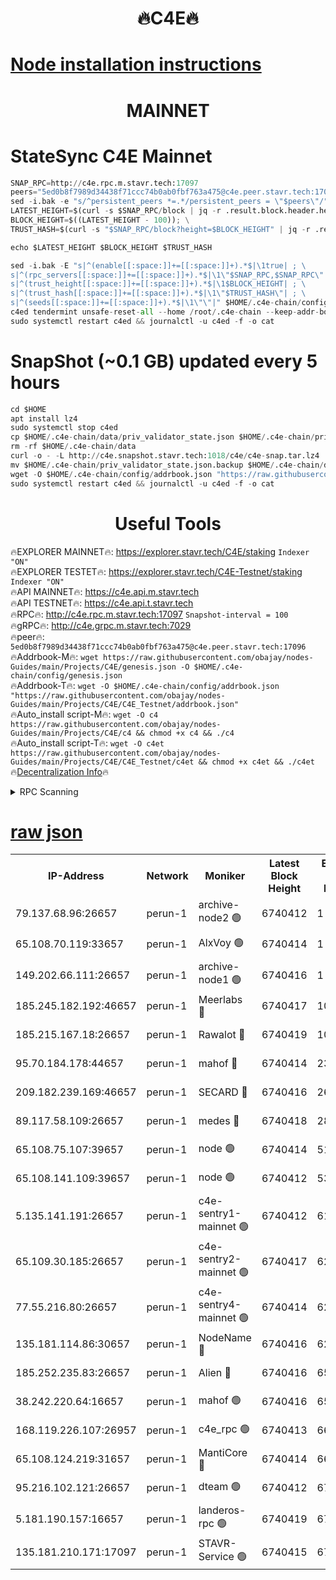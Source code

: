 <h1 align="center"> 🔥C4E🔥</h1>

[Node installation instructions](https://github.com/obajay/nodes-Guides/tree/main/Projects/C4E)
=

<h1 align="center"> MAINNET</h1>

# StateSync C4E Mainnet
```python
SNAP_RPC=http://c4e.rpc.m.stavr.tech:17097
peers="5ed0b8f7989d34438f71ccc74b0ab0fbf763a475@c4e.peer.stavr.tech:17096"
sed -i.bak -e "s/^persistent_peers *=.*/persistent_peers = \"$peers\"/" $HOME/.c4e-chain/config/config.toml
LATEST_HEIGHT=$(curl -s $SNAP_RPC/block | jq -r .result.block.header.height); \
BLOCK_HEIGHT=$((LATEST_HEIGHT - 100)); \
TRUST_HASH=$(curl -s "$SNAP_RPC/block?height=$BLOCK_HEIGHT" | jq -r .result.block_id.hash)

echo $LATEST_HEIGHT $BLOCK_HEIGHT $TRUST_HASH

sed -i.bak -E "s|^(enable[[:space:]]+=[[:space:]]+).*$|\1true| ; \
s|^(rpc_servers[[:space:]]+=[[:space:]]+).*$|\1\"$SNAP_RPC,$SNAP_RPC\"| ; \
s|^(trust_height[[:space:]]+=[[:space:]]+).*$|\1$BLOCK_HEIGHT| ; \
s|^(trust_hash[[:space:]]+=[[:space:]]+).*$|\1\"$TRUST_HASH\"| ; \
s|^(seeds[[:space:]]+=[[:space:]]+).*$|\1\"\"|" $HOME/.c4e-chain/config/config.toml
c4ed tendermint unsafe-reset-all --home /root/.c4e-chain --keep-addr-book
sudo systemctl restart c4ed && journalctl -u c4ed -f -o cat
```
# SnapShot (~0.1 GB) updated every 5 hours
```python
cd $HOME
apt install lz4
sudo systemctl stop c4ed
cp $HOME/.c4e-chain/data/priv_validator_state.json $HOME/.c4e-chain/priv_validator_state.json.backup
rm -rf $HOME/.c4e-chain/data
curl -o - -L http://c4e.snapshot.stavr.tech:1018/c4e/c4e-snap.tar.lz4 | lz4 -c -d - | tar -x -C $HOME/.c4e-chain --strip-components 2
mv $HOME/.c4e-chain/priv_validator_state.json.backup $HOME/.c4e-chain/data/priv_validator_state.json
wget -O $HOME/.c4e-chain/config/addrbook.json "https://raw.githubusercontent.com/obajay/nodes-Guides/main/Projects/C4E/addrbook.json"
sudo systemctl restart c4ed && journalctl -u c4ed -f -o cat
```
 <h1 align="center"> Useful Tools</h1>

🔥EXPLORER MAINNET🔥:  https://explorer.stavr.tech/C4E/staking            `Indexer "ON"` \
🔥EXPLORER TESTET🔥:   https://explorer.stavr.tech/C4E-Testnet/staking     `Indexer "ON"` \
🔥API MAINNET🔥:       https://c4e.api.m.stavr.tech \
🔥API TESTNET🔥:       https://c4e.api.t.stavr.tech \
🔥RPC🔥:               http://c4e.rpc.m.stavr.tech:17097                  `Snapshot-interval = 100` \
🔥gRPC🔥:              http://c4e.grpc.m.stavr.tech:7029 \
🔥peer🔥:              `5ed0b8f7989d34438f71ccc74b0ab0fbf763a475@c4e.peer.stavr.tech:17096` \
🔥Addrbook-M🔥:    ```wget https://raw.githubusercontent.com/obajay/nodes-Guides/main/Projects/C4E/genesis.json -O $HOME/.c4e-chain/config/genesis.json``` \
🔥Addrbook-T🔥:    ```wget -O $HOME/.c4e-chain/config/addrbook.json "https://raw.githubusercontent.com/obajay/nodes-Guides/main/Projects/C4E/C4E_Testnet/addrbook.json"``` \
🔥Auto_install script-M🔥: ```wget -O c4 https://raw.githubusercontent.com/obajay/nodes-Guides/main/Projects/C4E/c4 && chmod +x c4 && ./c4``` \
🔥Auto_install script-T🔥: ```wget -O c4et https://raw.githubusercontent.com/obajay/nodes-Guides/main/Projects/C4E/C4E_Testnet/c4et && chmod +x c4et && ./c4et``` \
🔥[Decentralization Info](https://github.com/obajay/StateSync-snapshots/tree/main/Projects/C4E/Decentralization)🔥




<details>
<summary>RPC Scanning</summary>

<h2 align="center"> We scan nodes in real time every 4 hours. And we provide the final result of RPC endpoints.
We cannot influence the operation of these nodes in any way. </h2>


```python
If Voting Power is higher than 0 --> then the Node is a validator of the network and may be subject to attack and be a potential threat to the chain.
```
```python
We marked such validators with a red symbol
```

</details>

[raw json](https://rpc-check.c4e.stavr.tech/c4e/rpc-c4e-result.json)
=



<table><tr><th>IP-Address</th><th>Network</th><th>Moniker</th><th>Latest Block Height</th><th>Earliest Block Height</th><th>Catching Up</th><th>Tx Index</th><th>Voting Power</th><th>Scan Time</th></tr><tr><td>79.137.68.96:26657</td><td>perun-1</td><td>archive-node2 🟢</td><td>6740412</td><td>1</td><td>False</td><td>on</td><td>0</td><td>2024-01-15T09:18:10.528737966UTC</td></tr><tr><td>65.108.70.119:33657</td><td>perun-1</td><td>AlxVoy 🟢</td><td>6740414</td><td>1</td><td>False</td><td>on</td><td>0</td><td>2024-01-15T09:18:25.173712033UTC</td></tr><tr><td>149.202.66.111:26657</td><td>perun-1</td><td>archive-node1 🟢</td><td>6740416</td><td>1</td><td>False</td><td>on</td><td>0</td><td>2024-01-15T09:18:41.064608653UTC</td></tr><tr><td>185.245.182.192:46657</td><td>perun-1</td><td>Meerlabs 🔴</td><td>6740417</td><td>1051501</td><td>False</td><td>on</td><td>527310</td><td>2024-01-15T09:18:44.549089773UTC</td></tr><tr><td>185.215.167.18:26657</td><td>perun-1</td><td>Rawalot 🔴</td><td>6740419</td><td>1090501</td><td>False</td><td>on</td><td>701423</td><td>2024-01-15T09:18:56.149434042UTC</td></tr><tr><td>95.70.184.178:44657</td><td>perun-1</td><td>mahof 🔴</td><td>6740414</td><td>2342001</td><td>False</td><td>off</td><td>1864169</td><td>2024-01-15T09:18:24.434712596UTC</td></tr><tr><td>209.182.239.169:46657</td><td>perun-1</td><td>SECARD 🔴</td><td>6740416</td><td>2616101</td><td>False</td><td>off</td><td>1136703</td><td>2024-01-15T09:18:38.376194207UTC</td></tr><tr><td>89.117.58.109:26657</td><td>perun-1</td><td>medes 🔴</td><td>6740418</td><td>2826001</td><td>False</td><td>off</td><td>1484927</td><td>2024-01-15T09:18:51.379091262UTC</td></tr><tr><td>65.108.75.107:39657</td><td>perun-1</td><td>node 🟢</td><td>6740414</td><td>5198801</td><td>False</td><td>on</td><td>0</td><td>2024-01-15T09:18:27.575384191UTC</td></tr><tr><td>65.108.141.109:39657</td><td>perun-1</td><td>node 🟢</td><td>6740412</td><td>5303301</td><td>False</td><td>on</td><td>0</td><td>2024-01-15T09:18:12.947743150UTC</td></tr><tr><td>5.135.141.191:26657</td><td>perun-1</td><td>c4e-sentry1-mainnet 🟢</td><td>6740412</td><td>6198001</td><td>False</td><td>on</td><td>0</td><td>2024-01-15T09:18:09.844433944UTC</td></tr><tr><td>65.109.30.185:26657</td><td>perun-1</td><td>c4e-sentry2-mainnet 🟢</td><td>6740417</td><td>6238301</td><td>False</td><td>on</td><td>0</td><td>2024-01-15T09:18:44.225538040UTC</td></tr><tr><td>77.55.216.80:26657</td><td>perun-1</td><td>c4e-sentry4-mainnet 🟢</td><td>6740414</td><td>6241001</td><td>False</td><td>on</td><td>0</td><td>2024-01-15T09:18:24.857601587UTC</td></tr><tr><td>135.181.114.86:30657</td><td>perun-1</td><td>NodeName 🔴</td><td>6740416</td><td>6284301</td><td>False</td><td>off</td><td>140495</td><td>2024-01-15T09:18:41.429628074UTC</td></tr><tr><td>185.252.235.83:26657</td><td>perun-1</td><td>Alien 🔴</td><td>6740416</td><td>6502501</td><td>False</td><td>on</td><td>1136703</td><td>2024-01-15T09:18:41.775681479UTC</td></tr><tr><td>38.242.220.64:16657</td><td>perun-1</td><td>mahof 🟢</td><td>6740416</td><td>6545801</td><td>False</td><td>off</td><td>0</td><td>2024-01-15T09:18:38.663031629UTC</td></tr><tr><td>168.119.226.107:26957</td><td>perun-1</td><td>c4e_rpc 🟢</td><td>6740413</td><td>6640413</td><td>False</td><td>on</td><td>0</td><td>2024-01-15T09:18:17.454991591UTC</td></tr><tr><td>65.108.124.219:31657</td><td>perun-1</td><td>MantiCore 🔴</td><td>6740414</td><td>6640414</td><td>False</td><td>off</td><td>193282</td><td>2024-01-15T09:18:23.983799072UTC</td></tr><tr><td>95.216.102.121:26657</td><td>perun-1</td><td>dteam 🟢</td><td>6740412</td><td>6728001</td><td>False</td><td>on</td><td>0</td><td>2024-01-15T09:18:10.173540578UTC</td></tr><tr><td>5.181.190.157:16657</td><td>perun-1</td><td>landeros-rpc 🟢</td><td>6740419</td><td>6736501</td><td>False</td><td>on</td><td>0</td><td>2024-01-15T09:18:55.857387277UTC</td></tr><tr><td>135.181.210.171:17097</td><td>perun-1</td><td>STAVR-Service 🟢</td><td>6740415</td><td>6737001</td><td>False</td><td>on</td><td>0</td><td>2024-01-15T09:18:29.942760177UTC</td></tr></table>
